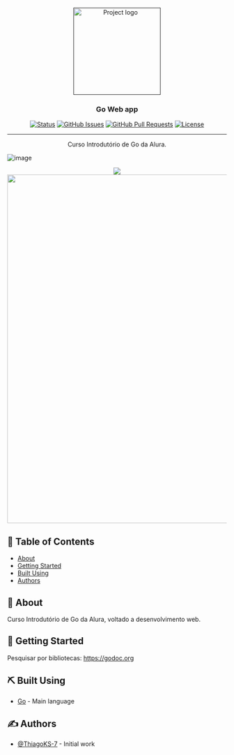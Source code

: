 <p align="center">
  <a href="" rel="noopener">
 <img width=200px height=200px src="https://user-images.githubusercontent.com/83460816/191837760-e4933ebc-d7d6-4c63-84c3-03d06dbdc4b5.png" alt="Project logo"></a>
</p>

<h3 align="center">Go Web app</h3>

<div align="center">

[![Status](https://img.shields.io/badge/status-active-success.svg)]()
[![GitHub Issues](https://img.shields.io/github/issues/ThiagoKS-7/Go-Object_Orientation.svg)](https://github.com/ThiagoKS-7/Go-Object_Orientation/issues)
[![GitHub Pull Requests](https://img.shields.io/github/issues-pr/ThiagoKS-7/Go-Object_Orientation.svg)](https://github.com/ThiagoKS-7/Go-Object_Orientation/pulls)
[![License](https://img.shields.io/badge/license-MIT-blue.svg)](/LICENSE)

</div>

---

<p align="center"> Curso Introdutório de Go da Alura.
    <br> 
</p>

![image](https://user-images.githubusercontent.com/83460816/206069380-a335c2e5-1c2c-4255-a772-e86333e202a8.png)
<div align="center">
  <img  src="https://user-images.githubusercontent.com/83460816/206069437-89cb951d-a1c5-4b19-bda3-1afa978f0c01.png"/>
  <img  width="800px" src="https://user-images.githubusercontent.com/83460816/206071429-0731e085-8c2c-432f-a545-cd81e3c2fd8a.png"/>
</div>



## 📝 Table of Contents

- [About](#about)
- [Getting Started](#getting_started)
- [Built Using](#built_using)
- [Authors](#authors)

## 🧐 About <a name = "about"></a>

Curso Introdutório de Go da Alura, voltado a desenvolvimento web.


## 🏁 Getting Started <a name = "getting_started"></a>

Pesquisar por bibliotecas: https://godoc.org
## ⛏️ Built Using <a name = "built_using"></a>

- [Go](#) - Main language
## ✍️ Authors <a name = "authors"></a>

- [@ThiagoKS-7](https://github.com/ThiagoKS-7) - Initial work
